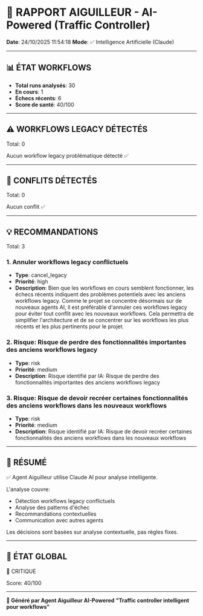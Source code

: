 # 🚦 RAPPORT AIGUILLEUR - AI-Powered (Traffic Controller)

**Date**: 24/10/2025 11:54:18
**Mode**: ✅ Intelligence Artificielle (Claude)

---

## 📊 ÉTAT WORKFLOWS

- **Total runs analysés**: 30
- **En cours**: 1
- **Échecs récents**: 6
- **Score de santé**: 40/100

---

## ⚠️  WORKFLOWS LEGACY DÉTECTÉS

Total: 0



Aucun workflow legacy problématique détecté ✅

---

## 🚨 CONFLITS DÉTECTÉS

Total: 0

Aucun conflit ✅

---

## 💡 RECOMMANDATIONS

Total: 3


### 1. Annuler workflows legacy conflictuels

- **Type**: cancel_legacy
- **Priorité**: high
- **Description**: Bien que les workflows en cours semblent fonctionner, les échecs récents indiquent des problèmes potentiels avec les anciens workflows legacy. Comme le projet se concentre désormais sur de nouveaux agents AI, il est préférable d'annuler ces workflows legacy pour éviter tout conflit avec les nouveaux workflows. Cela permettra de simplifier l'architecture et de se concentrer sur les workflows les plus récents et les plus pertinents pour le projet.


### 2. Risque: Risque de perdre des fonctionnalités importantes des anciens workflows legacy

- **Type**: risk
- **Priorité**: medium
- **Description**: Risque identifié par IA: Risque de perdre des fonctionnalités importantes des anciens workflows legacy


### 3. Risque: Risque de devoir recréer certaines fonctionnalités des anciens workflows dans les nouveaux workflows

- **Type**: risk
- **Priorité**: medium
- **Description**: Risque identifié par IA: Risque de devoir recréer certaines fonctionnalités des anciens workflows dans les nouveaux workflows




---

## 🎯 RÉSUMÉ

✅ Agent Aiguilleur utilise Claude AI pour analyse intelligente.

L'analyse couvre:
- Détection workflows legacy conflictuels
- Analyse des patterns d'échec
- Recommandations contextuelles
- Communication avec autres agents

Les décisions sont basées sur analyse contextuelle, pas règles fixes.

---

## 🔄 ÉTAT GLOBAL

🔴 CRITIQUE

Score: 40/100

---

**🚦 Généré par Agent Aiguilleur AI-Powered**
**"Traffic controller intelligent pour workflows"**
